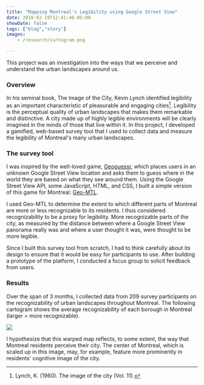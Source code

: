 ```yaml
---
title: "Mapping Montreal's Legibility using Google Street View"
date: 2018-02-19T12:41:46-05:00
showDate: false
tags: ["blog","story"]
images:
    - /research/cartogram.png

---
```


This project was an investigation into the ways that we perceive and understand the urban landscapes around us. 

### Overview

In his seminal book, The Image of the City, Kevin Lynch identified legibility as an important characteristic of pleasurable and engaging cities[^1]. Legibility is the perceptual quality of urban landscapes that makes them remarkable and distinctive. A city made up of highly legible environments will be clearly imagined in the minds of those that live within it. In this project, I developed a gamified, web-based survey tool that I used to collect data and measure the legibility of Montreal's many urban landscapes. 

[^1]: Lynch, K. (1960). The image of the city (Vol. 11).

### The survey tool

I was inspired by the well-loved game, [Geoguessr](https://www.geoguessr.com/), which places users in an unknown Google Street View location and asks them to guess where in the world they are based on what they see around them. Using the Google Street View API, some JavaScript, HTML, and CSS, I built a simple version of this game for Montreal: [Geo-MTL](https://hannahker.github.io/geo-mtl/). 

I used Geo-MTL to determine the extent to which different parts of Montreal are more or less recognizable to its residents. I thus considered recognizability to be a proxy for legibility. More recognizable parts of the city, as measured by the distance between where a Google Street View panorama really was and where a user thought it was, were thought to be more legible. 

Since I built this survey tool from scratch, I had to think carefully about its design to ensure that it would be easy for participants to use. After building a prototype of the platform, I conducted a focus group to solicit feedback from users. 

### Results 

Over the span of 3 months, I collected data from 209 survey participants on the recognizability of urban landscapes throughout Montreal. The following cartogram shows the average recognizability of each borough in Montreal (larger = more recognizable).

![](/research/cartogram.png)

I hypothesize that this warped map reflects, to some extent, the way that Montreal residents perceive their city. The center of Montreal, which is scaled up in this image, may, for example, feature more prominently in residents' cognitive image of the city. 